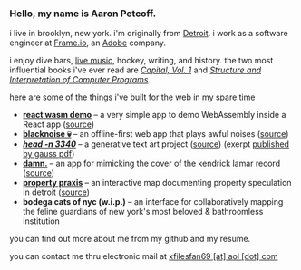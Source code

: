 ### Hello, my name is Aaron Petcoff.

i live in brooklyn, new york. i'm originally from [Detroit](https://www.youtube.com/watch?v=FNFDKm8F4hg). i work as a software engineer at [Frame.io](https://frame.io/), an [Adobe](https://www.adobe.com/) company.

i enjoy dive bars, [live music](https://www.instagram.com/p/CjaUo6sOX2O), hockey, writing, and history. the two most influential books i've ever read are *[Capital, Vol. 1](https://www.marxists.org/archive/marx/works/1867-c1/index.htm)* and *[Structure and Interpretation of Computer Programs](https://web.mit.edu/6.001/6.037/sicp.pdf)*.

here are some of the things i've built for the web in my spare time

* **[react wasm demo](https://ughitsaaron.github.io/react-wasm-demo/)** – a very simple app to demo WebAssembly inside a React app ([source](https://github.com/ughitsaaron/react-wasm-demo))
* **[blacknoise 💀](https://blacknoise.herokuapp.com/)** – an offline-first web app that plays awful noises ([source](https://github.com/ughitsaaron/blacknoise))
* ***[head -n 3340](https://head-n-3340.herokuapp.com/)*** – a generative text art project ([source](https://github.com/ughitsaaron/head-n-3340)) (exerpt [published by gauss pdf](http://www.gauss-pdf.com/post/166258256316/gpdf247-aaron-petcoff-head-n-3340))
* **[damn.](https://ughitsaaron.github.io/damn/)** – an app for mimicking the cover of the kendrick lamar record ([source](https://github.com/ughitsaaron/damn))
* **[property praxis](http://propertypraxis.org/)** – an interactive map documenting property speculation in detroit ([source](https://github.com/alexbhill/project-pip))
* **bodega cats of nyc (w.i.p.)** – an interface for collaboratively mapping the feline guardians of new york's most beloved & bathroomless institution

you can find out more about me from my github and my resume.

you can contact me thru electronic mail at <a href="mailto:xfilesfan69 [at] aol [dot] com">xfilesfan69 \[at] aol \[dot] com</a>